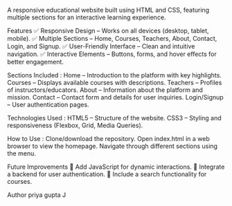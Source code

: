 A responsive educational website built using HTML and CSS, featuring multiple sections for an interactive learning experience.

Features
✅ Responsive Design – Works on all devices (desktop, tablet, mobile).
✅ Multiple Sections – Home, Courses, Teachers, About, Contact, Login, and Signup.
✅ User-Friendly Interface – Clean and intuitive navigation.
✅ Interactive Elements – Buttons, forms, and hover effects for better engagement.

Sections Included :
Home – Introduction to the platform with key highlights.
Courses – Displays available courses with descriptions.
Teachers – Profiles of instructors/educators.
About – Information about the platform and mission.
Contact – Contact form and details for user inquiries.
Login/Signup – User authentication pages.

Technologies Used :
HTML5 – Structure of the website.
CSS3 – Styling and responsiveness (Flexbox, Grid, Media Queries).

How to Use :
Clone/download the repository.
Open index.html in a web browser to view the homepage.
Navigate through different sections using the menu.

Future Improvements
🔹 Add JavaScript for dynamic interactions.
🔹 Integrate a backend for user authentication.
🔹 Include a search functionality for courses.

Author
priya gupta J
